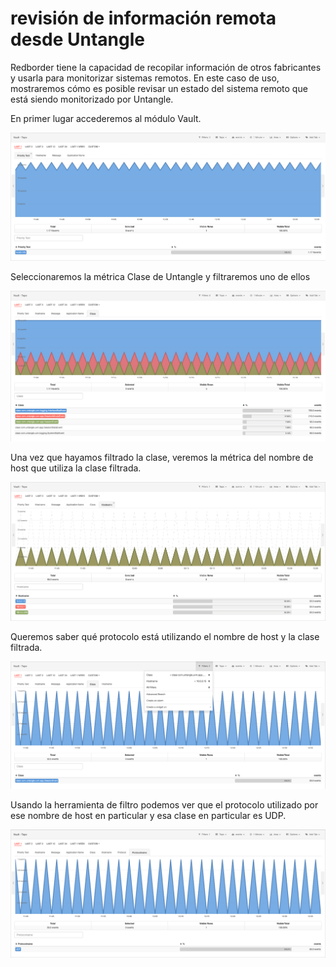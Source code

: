 # revisión de información remota desde Untangle

Redborder tiene la capacidad de recopilar información de otros fabricantes y usarla para monitorizar sistemas remotos. En este caso de uso, mostraremos cómo es posible revisar un estado del sistema remoto que está siendo monitorizado por Untangle.

En primer lugar accederemos al módulo Vault.

![Módulo Vault: Vista general](images/ch30_img003_a.png)

Seleccionaremos la métrica Clase de Untangle y filtraremos uno de ellos

![Módulo de Vault: Métrica Clase de Untangle](images/ch30_img003_b.png)
  	
Una vez que hayamos filtrado la clase, veremos la métrica del nombre de host que utiliza la clase filtrada.

![Módulo Vault: Vista del nombre del host](images/ch30_img003_c.png)

Queremos saber qué protocolo está utilizando el nombre de host y la clase filtrada.

![Módulo Vault: Vista del filtro](images/ch30_img003_d.png)

Usando la herramienta de filtro podemos ver que el protocolo utilizado por ese nombre de host en particular y esa clase en particular es UDP.

![Módulo Vault: Vista del nombre de protocolo](images/ch30_img003_e.png)
